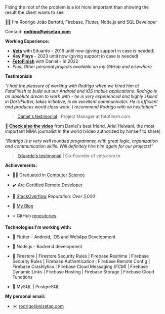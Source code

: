 Fixing the root of the problem is a lot more important than showing the result the client wants to see

:raising_hand_man: I'm Rodrigo João Bertotti, Firebase, Flutter, Node.js and SQL Developer

Contact: **rodrigo@wisetap.com**

**Working Experience:**
- **[Vets](https://vets.com.br)** with Eduardo - 2019 until now (giving support in case is needed)
- **Key Plays** - 2023 until now (giving support in case is needed)
- **[FotoFinish](https://www.fotofinish.com)** with Daniel - In 2022
- _Plus: Other personal projects available on my GitHub and elsewhere_

**Testimonials**

_“I had the pleasure of working with Rodrigo when we hired him at FotoFinish to build out our Android and iOS mobile applications. Rodrigo is an absolute dream to work with - he is very experienced and highly skilled in Dart/Flutter, takes initiative, is an excellent communicator. He is efficient and produces world class work. I recommend Rodrigo with no hesitation!”_
  
> [Daniel's testimonial](https://www.upwork.com/freelancers/~01b0a09c2144c05b24) | Project Manager at fotofinish.com

🎥 **[Check also the video](https://drive.google.com/file/d/1ovMVyCXH_JcQuKQLMVYdJhwTyERrEmyE/view)** from Daniel's best friend, Ariel Helwani, the most important MMA journalist in the world (video authorized by himself to share)

_"Rodrigo is a very well rounded programmer, with great logic, organization and communication skills. Will definitely hire him again for our projects!"_

> [Eduardo's testimonial](https://www.upwork.com/freelancers/~01b0a09c2144c05b24) | Co-Founder of vets.com.br

**Achievements:**

- :man_student:	Graduated in [Computer Science](https://wisetap.com/img/home/diploma.jpg)

- :heavy_check_mark: [Arc Certified Remote Developer](https://arc.dev/@rodrigobertotti)

- :large_orange_diamond: [StackOverflow](https://stackoverflow.com/users/4508758) _Reputation: Over 5,000_

- :orange_book: [My Blog](https://wisetap.com/en/blog)

- :star: GitHub [repositories](https://github.com/RodrigoBertotti?tab=repositories&q=&type=&language=&sort=stargazers) 

**Technologies I'm working with:**

- :large_blue_diamond: Flutter - Android, iOS and WebApp Development
  
- :large_blue_diamond: Node.js - Backend development
  
- :large_blue_diamond: Firestore | Firestore Security Rules | Firebase Realtime | Firebase Security Rules | Firebase Authentication | Firebase Remote Config | Firebase Crashlytics | Firebase Cloud Messaging _(FCM)_ | Firebase Dynamic Links | Firebase Hosting | Firebase Storage | Firebase Cloud Functions
  
- :large_blue_diamond: MySQL | PostgreSQL

<!-- - :man_technologist: [My GitHub Projects](https://github.com/WiseTap) -->

**My personal email:**

- :envelope: rodrigo@wisetap.com
